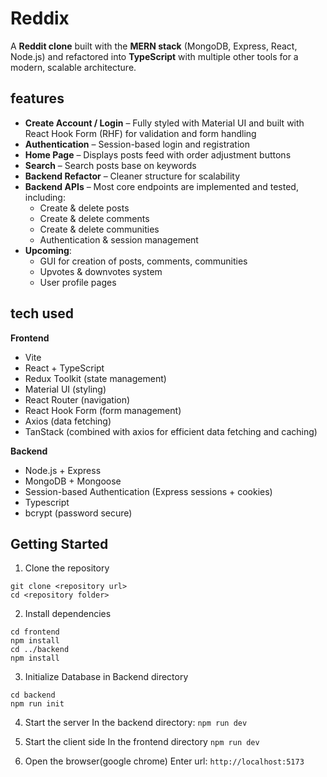 # Reddix

A **Reddit clone** built with the **MERN stack** (MongoDB, Express, React, Node.js) and refactored into **TypeScript** with multiple other tools for a modern, scalable architecture.
## features
- **Create Account / Login** – Fully styled with Material UI and built with React Hook Form (RHF) for validation and form handling
- **Authentication** – Session-based login and registration 
- **Home Page** – Displays posts feed with order adjustment buttons
- **Search** – Search posts base on keywords
- **Backend Refactor** – Cleaner structure for scalability
- **Backend APIs** – Most core endpoints are implemented and tested, including:
  - Create & delete posts
  - Create & delete comments
  - Create & delete communities
  - Authentication & session management
- **Upcoming**:
  - GUI for creation of posts, comments, communities
  - Upvotes & downvotes system
  - User profile pages

## tech used
**Frontend**
- Vite
- React + TypeScript  
- Redux Toolkit (state management)  
- Material UI (styling)  
- React Router (navigation)
- React Hook Form (form management)
- Axios (data fetching)
- TanStack (combined with axios for efficient data fetching and caching)

**Backend**
- Node.js + Express  
- MongoDB + Mongoose  
- Session-based Authentication (Express sessions + cookies)
- Typescript
- bcrypt (password secure)

## Getting Started
1. Clone the repository
```
git clone <repository url>
cd <repository folder>
```
2. Install dependencies
```
cd frontend
npm install
cd ../backend
npm install
```
3. Initialize Database in Backend directory
```
cd backend
npm run init
```

4. Start the server
In the backend directory:
```npm run dev```

5. Start the client side
In the frontend directory
```npm run dev```

6. Open the browser(google chrome)
Enter url:
```http://localhost:5173```
